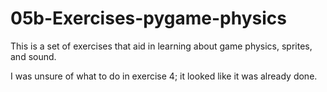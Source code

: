 # 05b-Exercises-pygame-physics

This is a set of exercises that aid in learning about game physics, sprites, and sound.

I was unsure of what to do in exercise 4; it looked like it was already done.